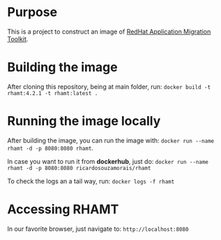 # Purpose
This is a project to construct an image of [RedHat Application Migration Toolkit](https://developers.redhat.com/products/rhamt/overview/).

# Building the image
After cloning this repository, being at main folder, run: `docker build -t rhamt:4.2.1 -t rhamt:latest .`

# Running the image locally
After building the image, you can run the image with: `docker run --name rhamt -d -p 8080:8080 rhamt`.

In case you want to run it from  **dockerhub**, just do: `docker run --name rhamt -d -p 8080:8080 ricardosouzamorais/rhamt`

To check the logs an a tail way, run: `docker logs -f rhamt`

# Accessing RHAMT

In our favorite browser, just navigate to: `http://localhost:8080`
